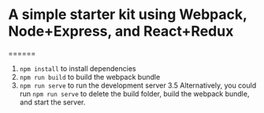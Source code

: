 # A simple starter kit using Webpack, Node+Express, and React+Redux
======

1. `npm install` to install dependencies
2. `npm run build` to build the webpack bundle
3. `npm run serve` to run the development server
3.5 Alternatively, you could run `npm run serve` to delete the build folder, build the webpack bundle, and start the server.
